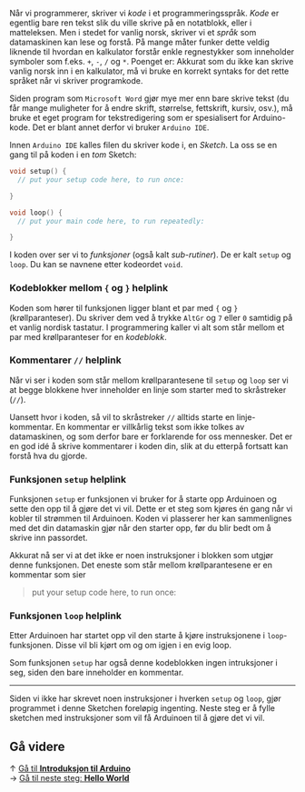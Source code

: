 Når vi programmerer, skriver vi *kode* i et programmeringsspråk. *Kode* er egentlig bare ren tekst slik du ville skrive på en notatblokk, eller i matteleksen. Men i stedet for vanlig norsk, skriver vi et *språk* som datamaskinen kan lese og forstå. På mange måter funker dette veldig liknende til hvordan en kalkulator forstår enkle regnestykker som inneholder symboler som f.eks. `+`, `-`, `/` og `*`. Poenget er: Akkurat som du ikke kan skrive vanlig norsk inn i en kalkulator, må vi bruke en korrekt syntaks for det rette språket når vi skriver programkode.

Siden program som `Microsoft Word` gjør mye mer enn bare skrive tekst (du får mange muligheter for å endre skrift, størrelse, fettskrift, kursiv, osv.), må bruke et eget program for tekstredigering som er spesialisert for Arduino-kode. Det er blant annet derfor vi bruker `Arduino IDE`.

Innen `Arduino IDE` kalles filen du skriver kode i, en *Sketch*. La oss se en gang til på koden i en *tom* Sketch:

``` cpp
void setup() {
  // put your setup code here, to run once:

}

void loop() {
  // put your main code here, to run repeatedly:

}
```

I koden over ser vi to *funksjoner* (også kalt *sub-rutiner*). De er kalt `setup` og `loop`. Du kan se navnene etter kodeordet `void`.

### Kodeblokker mellom `{` og `}` helplink

Koden som hører til funksjonen ligger blant et par med `{` og `}` (krøllparanteser). Du skriver dem ved å trykke `AltGr` og `7` eller `0` samtidig på et vanlig nordisk tastatur. I programmering kaller vi alt som står mellom et par med krøllparanteser for en *kodeblokk*.

### Kommentarer `//` helplink

Når vi ser i koden som står mellom krøllparantesene til `setup` og `loop` ser vi at begge blokkene hver inneholder en linje som starter med to skråstreker (`//`).

Uansett hvor i koden, så vil to skråstreker `//` alltids starte en linje-kommentar. En kommentar er villkårlig tekst som ikke tolkes av datamaskinen, og som derfor bare er forklarende for oss mennesker. Det er en god idé å skrive kommentarer i koden din, slik at du etterpå fortsatt kan forstå hva du gjorde.

### Funksjonen `setup` helplink

Funksjonen `setup` er funksjonen vi bruker for å starte opp Arduinoen og sette den opp til å gjøre det vi vil. Dette er et steg som kjøres én gang når vi kobler til strømmen til Arduinoen. Koden vi plasserer her kan sammenlignes med det din datamaskin gjør når den starter opp, før du blir bedt om å skrive inn passordet.

Akkurat nå ser vi at det ikke er noen instruksjoner i blokken som utgjør denne funksjonen. Det eneste som står mellom krøllparantesene er en kommentar som sier

> put your setup code here, to run once:

### Funksjonen `loop` helplink

Etter Arduinoen har startet opp vil den starte å kjøre instruksjonene i `loop`-funksjonen. Disse vil bli kjørt om og om igjen i en evig loop.

Som funksjonen `setup` har også denne kodeblokken ingen intruksjoner i seg, siden den bare inneholder en kommentar.

----

Siden vi ikke har skrevet noen instruksjoner i hverken `setup` og `loop`, gjør programmet i denne Sketchen foreløpig ingenting. Neste steg er å fylle sketchen med instruksjoner som vil få Arduinoen til å gjøre det vi vil.

## Gå videre

&uarr; [Gå til **Introduksjon til Arduino**][intro-prog-home]  
&rarr; [Gå til neste steg: **Hello World**][hello-world]

[intro-prog-home]: pages/Introduksjon-til-Arduino-programmering
[hello-world]: pages/Arduino-varianten-av-Hello-World
